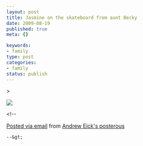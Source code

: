 ```yaml
--- 
layout: post
title: Jasmine on the skateboard from aunt Becky
date: 2009-08-19
published: true
meta: {}

keywords: 
- family
type: post
categories: 
- family
status: publish
---
```

&gt;

[![](http://media.eick.us/2011/05/photo1.jpg.scaled.5001.jpg)](http://posterous.com/getfile/files.posterous.com/andreweick/R5ioFzpsecIRgNnzeNTZhVsG9YpqFvmrTdlfDBe39LIekMVoezGjChWBASV5/photo.jpg) 



> >

&lt;!--  

  [Posted via email](http://posterous.com)   from [Andrew Eick's posterous](http://andreweick.posterous.com/jasmine-on-the-skateboard-from-aunt-becky)  

    --&gt;
